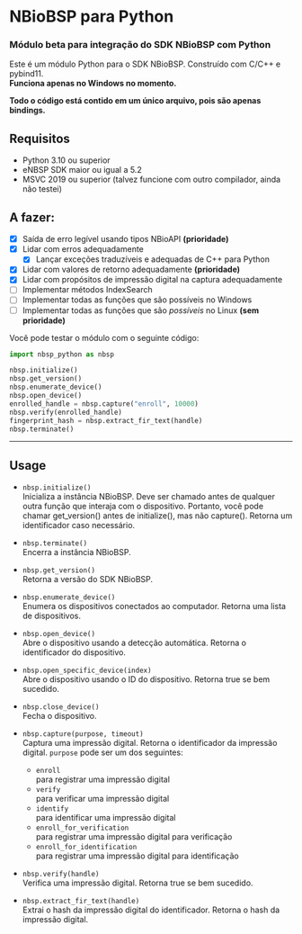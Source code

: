 # NBioBSP para Python
### Módulo beta para integração do SDK NBioBSP com Python
Este é um módulo Python para o SDK NBioBSP. Construído com C/C++ e pybind11.  
**Funciona apenas no Windows no momento.**  

**Todo o código está contido em um único arquivo, pois são apenas bindings.**

## Requisitos
- Python 3.10 ou superior 
- eNBSP SDK maior ou igual a 5.2
- MSVC 2019 ou superior (talvez funcione com outro compilador, ainda não testei)

## A fazer:
- [x] Saída de erro legível usando tipos NBioAPI **(prioridade)**
- [x] Lidar com erros adequadamente
    - [x] Lançar exceções traduzíveis e adequadas de C++ para Python
- [x] Lidar com valores de retorno adequadamente **(prioridade)**
- [x] Lidar com propósitos de impressão digital na captura adequadamente
- [ ] Implementar métodos IndexSearch
- [ ] Implementar todas as funções que são possíveis no Windows
- [ ] Implementar todas as funções que são *possíveis* no Linux **(sem prioridade)**

Você pode testar o módulo com o seguinte código:

```python
import nbsp_python as nbsp

nbsp.initialize()
nbsp.get_version()
nbsp.enumerate_device()
nbsp.open_device()
enrolled_handle = nbsp.capture("enroll", 10000)
nbsp.verify(enrolled_handle)
fingerprint_hash = nbsp.extract_fir_text(handle)
nbsp.terminate()
```

-----------------
## Usage 

- `nbsp.initialize()`  
    Inicializa a instância NBioBSP. Deve ser chamado antes de qualquer outra função que interaja com o dispositivo.
    Portanto, você pode chamar get_version() antes de initialize(), mas não capture(). Retorna um identificador caso necessário.

- `nbsp.terminate()`  
    Encerra a instância NBioBSP.

- `nbsp.get_version()`  
    Retorna a versão do SDK NBioBSP.

- `nbsp.enumerate_device()`  
    Enumera os dispositivos conectados ao computador. Retorna uma lista de dispositivos.

- `nbsp.open_device()`  
    Abre o dispositivo usando a detecção automática. Retorna o identificador do dispositivo.

- `nbsp.open_specific_device(index)`  
    Abre o dispositivo usando o ID do dispositivo. Retorna true se bem sucedido.

- `nbsp.close_device()`  
    Fecha o dispositivo.


- `nbsp.capture(purpose, timeout)`  
    Captura uma impressão digital. Retorna o identificador da impressão digital.
    `purpose` pode ser um dos seguintes:
    - `enroll`  
        para registrar uma impressão digital
    - `verify`  
        para verificar uma impressão digital
    - `identify`  
        para identificar uma impressão digital
    - `enroll_for_verification`  
        para registrar uma impressão digital para verificação
    - `enroll_for_identification`  
        para registrar uma impressão digital para identificação

- `nbsp.verify(handle)`  
    Verifica uma impressão digital. Retorna true se bem sucedido.

- `nbsp.extract_fir_text(handle)`  
    Extrai o hash da impressão digital do identificador. Retorna o hash da impressão digital.
